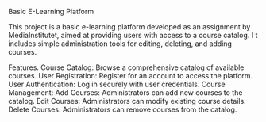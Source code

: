 
Basic E-Learning Platform


This project is a basic e-learning platform developed as an assignment by MediaInstitutet,
aimed at providing users with access to a course catalog. I
t includes simple administration tools for editing, deleting, and adding courses.

Features.
Course Catalog: Browse a comprehensive catalog of available courses.
User Registration: Register for an account to access the platform.
User Authentication: Log in securely with user credentials.
Course Management:
Add Courses: Administrators can add new courses to the catalog.
Edit Courses: Administrators can modify existing course details.
Delete Courses: Administrators can remove courses from the catalog.
